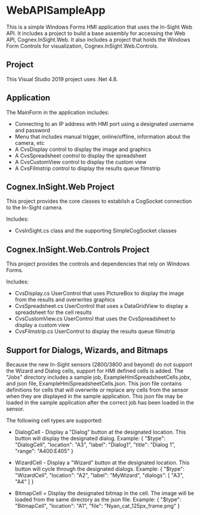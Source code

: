 # WebAPISampleApp
This is a simple Windows Forms HMI application that uses the In-Sight Web API.
It includes a project to build a base assembly for accessing the Web API, Cognex.InSight.Web.
It also includes a project that holds the Windows Form Controls for visualization, Cognex.InSight.Web.Controls.

## Project
This Visual Studio 2019 project uses .Net 4.8.

## Application 
The MainForm in the application includes:
 * Connecting to an IP address with HMI port using a designated username and password
 * Menu that includes manual trigger, online/offline, information about the camera, etc
 * A CvsDisplay control to display the image and graphics
 * A CvsSpreadsheet control to display the spreadsheet
 * A CvsCustomView control to display the custom view
 * A CvsFilmstrip control to display the results queue filmstrip

## Cognex.InSight.Web Project
This project provides the core classes to establish a CogSocket connection to the In-Sight camera.

Includes:
* CvsInSight.cs class and the supporting SimpleCogSocket classes

## Cognex.InSight.Web.Controls Project
This project provides the controls and dependencies that rely on Windows Forms.

Includes:
* CvsDisplay.cs UserControl that uses PictureBox to display the image from the results and overwrites graphics
* CvsSpreadsheet.cs UserControl that uses a DataGridView to display a spreadsheet for the cell results
* CvsCustomView.cs UserControl that uses the CvsSpreadsheet to display a custom view
* CvsFilmstrip.cs UserControl to display the results queue filmstrip

## Support for Dialogs, Wizards, and Bitmaps
Because the new In-Sight sensors (2800/3800 and beyond) do not support the Wizard and Dialog cells, support for
HMI defined cells is added. The "Jobs" directory includes a sample job, ExampleHmiSpreadsheetCells.jobx, and 
json file, ExampleHmiSpreadsheetCells.json. This json file contains definitions for cells that will overwrite or 
replace any cells from the sensor when they are displayed in the sample application. This json file may be loaded
in the sample application after the correct job has been loaded in the sensor.

The following cell types are supported:
* DialogCell - Display a "Dialog" button at the designated location. This button will display the designated dialog.
Example:
  {
     "$type": "DialogCell",
     "location": "A3",
     "label": "Dialog1",
     "title": "Dialog 1",
     "range": "A400:E405"
   }

* WizardCell - Display a "Wizard" button at the designated location. This button will cycle through the designated
dialogs.
Example:
    {
      "$type": "WizardCell",
      "location": "A2",
      "label": "MyWizard",
      "dialogs": [ "A3", "A4" ]
    }

* BitmapCell = Display the designated bitmap in the cell. The image will be loaded from the same directory as the
json file.
Example:
    {
      "$type": "BitmapCell",
      "location": "A1",
      "file": "Nyan_cat_125px_frame.png"
    }
